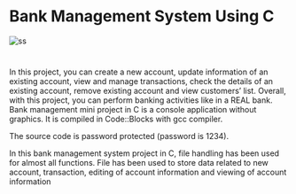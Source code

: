 # Bank Management System Using C

![ss](https://user-images.githubusercontent.com/93007427/154793792-72f134f9-464e-4586-a93f-fc4c115afe8f.jpg)

#
In this project, you can create a new account, update information of an existing account, view and manage transactions, check the details of an existing account, remove existing account and view customers’ list.
Overall, with this project, you can perform banking activities like in a REAL bank. Bank management mini project in C is a console application without graphics. It is compiled in Code::Blocks with gcc compiler.

The source code is password protected
(password is 1234).

In this bank management system project in C, file handling has been used for almost all functions. File has been used to store data related to new account, transaction, editing of account information and viewing of account information
